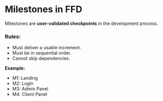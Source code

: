 # Milestones in FFD

Milestones are **user-validated checkpoints** in the development process.

### Rules:
- Must deliver a usable increment.
- Must be in sequential order.
- Cannot skip dependencies.

**Example:**
- M1: Landing
- M2: Login
- M3: Admin Panel
- M4: Client Panel